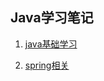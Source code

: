 ##  Java学习笔记

1. [java基础学习](./Sort-Notes/java基础笔记.md)

2. [spring相关](./Sort-Notes/spring学习笔记)

   

